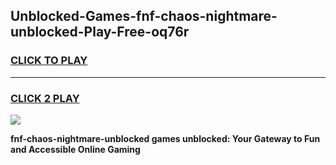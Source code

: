 
## Unblocked-Games-fnf-chaos-nightmare-unblocked-Play-Free-oq76r
<h3>
<a href="https://premium76.site?title=fnf-chaos-nightmare-unblocked&ref=21A">CLICK TO PLAY</a></h3>
<hr>

<h3>
<a href="https://premium76.site?title=fnf-chaos-nightmare-unblocked&ref=21A">CLICK 2 PLAY</a>
  
</h3>

<a href="https://premium76.site?title=fnf-chaos-nightmare-unblocked&ref=21A"><img src="https://clearcache.store/games.png"></a>


**fnf-chaos-nightmare-unblocked games unblocked: Your Gateway to Fun and Accessible Online Gaming**
